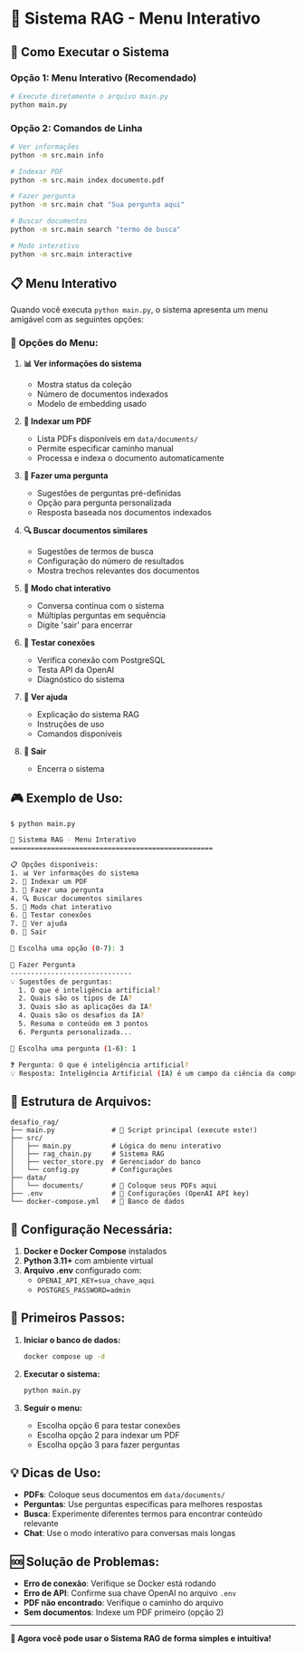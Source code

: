# 🤖 Sistema RAG - Menu Interativo

## 🚀 Como Executar o Sistema

### **Opção 1: Menu Interativo (Recomendado)**
```bash
# Execute diretamente o arquivo main.py
python main.py
```

### **Opção 2: Comandos de Linha**
```bash
# Ver informações
python -m src.main info

# Indexar PDF
python -m src.main index documento.pdf

# Fazer pergunta
python -m src.main chat "Sua pergunta aqui"

# Buscar documentos
python -m src.main search "termo de busca"

# Modo interativo
python -m src.main interactive
```

## 📋 Menu Interativo

Quando você executa `python main.py`, o sistema apresenta um menu amigável com as seguintes opções:

### 🎯 **Opções do Menu:**

1. **📊 Ver informações do sistema**
   - Mostra status da coleção
   - Número de documentos indexados
   - Modelo de embedding usado

2. **📄 Indexar um PDF**
   - Lista PDFs disponíveis em `data/documents/`
   - Permite especificar caminho manual
   - Processa e indexa o documento automaticamente

3. **💬 Fazer uma pergunta**
   - Sugestões de perguntas pré-definidas
   - Opção para pergunta personalizada
   - Resposta baseada nos documentos indexados

4. **🔍 Buscar documentos similares**
   - Sugestões de termos de busca
   - Configuração do número de resultados
   - Mostra trechos relevantes dos documentos

5. **🤖 Modo chat interativo**
   - Conversa contínua com o sistema
   - Múltiplas perguntas em sequência
   - Digite 'sair' para encerrar

6. **🧪 Testar conexões**
   - Verifica conexão com PostgreSQL
   - Testa API da OpenAI
   - Diagnóstico do sistema

7. **📖 Ver ajuda**
   - Explicação do sistema RAG
   - Instruções de uso
   - Comandos disponíveis

0. **🚪 Sair**
   - Encerra o sistema

## 🎮 **Exemplo de Uso:**

```bash
$ python main.py

🤖 Sistema RAG - Menu Interativo
==================================================

📋 Opções disponíveis:
1. 📊 Ver informações do sistema
2. 📄 Indexar um PDF
3. 💬 Fazer uma pergunta
4. 🔍 Buscar documentos similares
5. 🤖 Modo chat interativo
6. 🧪 Testar conexões
7. 📖 Ver ajuda
0. 🚪 Sair

🎯 Escolha uma opção (0-7): 3

💬 Fazer Pergunta
------------------------------
💡 Sugestões de perguntas:
  1. O que é inteligência artificial?
  2. Quais são os tipos de IA?
  3. Quais são as aplicações da IA?
  4. Quais são os desafios da IA?
  5. Resuma o conteúdo em 3 pontos
  6. Pergunta personalizada...

🎯 Escolha uma pergunta (1-6): 1

❓ Pergunta: O que é inteligência artificial?
💡 Resposta: Inteligência Artificial (IA) é um campo da ciência da computação...
```

## 📁 **Estrutura de Arquivos:**

```
desafio_rag/
├── main.py              # 🎯 Script principal (execute este!)
├── src/
│   ├── main.py          # Lógica do menu interativo
│   ├── rag_chain.py     # Sistema RAG
│   ├── vector_store.py  # Gerenciador do banco
│   └── config.py        # Configurações
├── data/
│   └── documents/       # 📁 Coloque seus PDFs aqui
├── .env                 # 🔑 Configurações (OpenAI API key)
└── docker-compose.yml   # 🐳 Banco de dados
```

## 🔧 **Configuração Necessária:**

1. **Docker e Docker Compose** instalados
2. **Python 3.11+** com ambiente virtual
3. **Arquivo .env** configurado com:
   - `OPENAI_API_KEY=sua_chave_aqui`
   - `POSTGRES_PASSWORD=admin`

## 🚀 **Primeiros Passos:**

1. **Iniciar o banco de dados:**
   ```bash
   docker compose up -d
   ```

2. **Executar o sistema:**
   ```bash
   python main.py
   ```

3. **Seguir o menu:**
   - Escolha opção 6 para testar conexões
   - Escolha opção 2 para indexar um PDF
   - Escolha opção 3 para fazer perguntas

## 💡 **Dicas de Uso:**

- **PDFs**: Coloque seus documentos em `data/documents/`
- **Perguntas**: Use perguntas específicas para melhores respostas
- **Busca**: Experimente diferentes termos para encontrar conteúdo relevante
- **Chat**: Use o modo interativo para conversas mais longas

## 🆘 **Solução de Problemas:**

- **Erro de conexão**: Verifique se Docker está rodando
- **Erro de API**: Confirme sua chave OpenAI no arquivo `.env`
- **PDF não encontrado**: Verifique o caminho do arquivo
- **Sem documentos**: Indexe um PDF primeiro (opção 2)

---

**🎉 Agora você pode usar o Sistema RAG de forma simples e intuitiva!**

